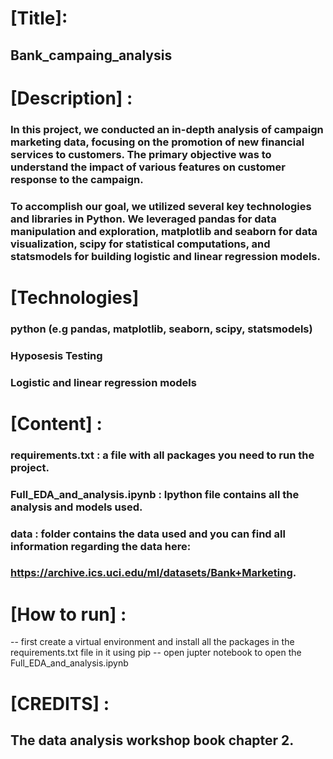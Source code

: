 # [Title]: 
## Bank_campaing_analysis
# [Description] : 
### In this project, we conducted an in-depth analysis of campaign marketing data, focusing on the promotion of new financial services to customers. The primary objective was to understand the impact of various features on customer response to the campaign.
### To accomplish our goal, we utilized several key technologies and libraries in Python. We leveraged pandas for data manipulation and exploration, matplotlib and seaborn for data visualization, scipy for statistical computations, and statsmodels for building logistic and linear regression models.
# [Technologies]
### python (e.g pandas, matplotlib, seaborn, scipy, statsmodels)
### Hyposesis Testing
### Logistic and linear regression models
# [Content] : 
### requirements.txt : a file with all packages you need to run the project.
### Full_EDA_and_analysis.ipynb : Ipython file contains all the analysis and models used.
### data : folder contains the data used and you can find all information regarding the data here: 
### https://archive.ics.uci.edu/ml/datasets/Bank+Marketing.
# [How to run] :
-- first create a virtual environment and install all the packages in the requirements.txt file in it using pip
-- open jupter notebook to open the Full_EDA_and_analysis.ipynb
# [CREDITS] :
## The data analysis workshop book chapter 2. 
